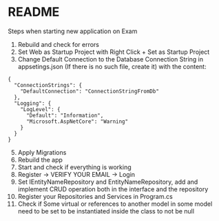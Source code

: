# README

Steps when starting new application on Exam

1. Rebuild and check for errors
2. Set Web as Startup Project with Right Click + Set as Startup Project
3. Change Default Connection to the Database Connection String in appsetings.json (If there is no such file, create it) with the content:

```
{
  "ConnectionStrings": {
    "DefaultConnection": "ConnectionStringFromDb"
  },
  "Logging": {
    "LogLevel": {
      "Default": "Information",
      "Microsoft.AspNetCore": "Warning"
    }
  }
}
```
5. Apply Migrations
6. Rebuild the app
7. Start and check if everything is working
8. Register -> VERIFY YOUR EMAIL -> Login
9. Set IEntityNameRepository and EntityNameRepository, add and implement CRUD operation both in the interface and the repository
10. Register your Repositories and Services in Program.cs
11. Check if Some virtual or references to another model in some model need to be set to be instantiated inside the class to not be null
